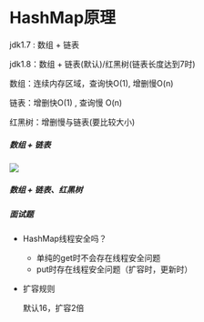 # HashMap原理

jdk1.7 : 数组 + 链表

jdk1.8：数组 + 链表(默认)/红黑树(链表长度达到7时)

数组：连续内存区域，查询快O(1), 增删慢O(n)

链表：增删快O(1) , 查询慢 O(n)

红黑树：增删慢与链表(要比较大小)





##### 数组 + 链表

![](G:\data\notebooks\resources\img\hashMap.png)







##### 数组 + 链表、红黑树



##### 面试题

* HashMap线程安全吗？

  * 单纯的get时不会存在线程安全问题
  * put时存在线程安全问题（扩容时，更新时）

* 扩容规则

  默认16，扩容2倍